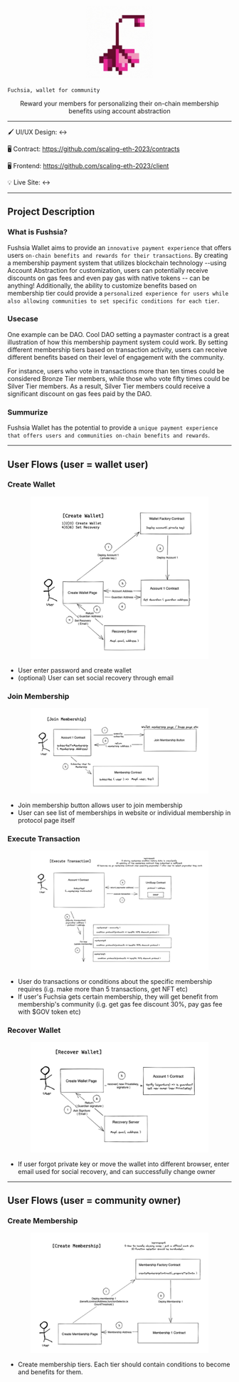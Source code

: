 <p align="center">
<img src="fuchsia.png" width=150/>

`Fuchsia, wallet for community`

<p align="center">
Reward your members for personalizing their on-chain membership benefits using account abstraction

---

🖌️ UI/UX Design: <->

🖥️ Contract: <https://github.com/scaling-eth-2023/contracts>

🖥️ Frontend: <https://github.com/scaling-eth-2023/client>

💡 Live Site: <->

---

## Project Description

### What is Fushsia?

Fushsia Wallet aims to provide an `innovative payment experience` that offers users `on-chain benefits and rewards for their transactions`. By creating a membership payment system that utilizes blockchain technology --using Account Abstraction for customization, users can potentially receive discounts on gas fees and even pay gas with native tokens -- can be anything! Additionally, the ability to customize benefits based on membership tier could provide a `personalized experience for users while also allowing communities to set specific conditions for each tier`.

### Usecase

One example can be DAO. Cool DAO setting a paymaster contract is a great illustration of how this membership payment system could work. By setting different membership tiers based on transaction activity, users can receive different benefits based on their level of engagement with the community.

For instance, users who vote in transactions more than ten times could be considered Bronze Tier members, while those who vote fifty times could be Silver Tier members. As a result, Silver Tier members could receive a significant discount on gas fees paid by the DAO.

### Summurize

Fushsia Wallet has the potential to provide a `unique payment experience that offers users and communities on-chain benefits and rewards`.

---

## User Flows (user = wallet user)

### Create Wallet

<p align="center">
<img src="create-wallet.jpeg" width=400/>

- User enter password and create wallet
- (optional) User can set social recovery through email

### Join Membership

<p align="center">
<img src="join-membership.jpeg" width=400/>

- Join membership button allows user to join membership
- User can see list of memberships in website or individual membership in protocol page itself

### Execute Transaction

<p align="center">
<img src="execute-transaction.jpeg" width=400/>

- User do transactions or conditions about the specific membership requires (i.g. make more than 5 transactions, get NFT etc)
- If user's Fuchsia gets certain membership, they will get benefit from membership's community (i.g. get gas fee discount 30%, pay gas fee with $GOV token etc)

### Recover Wallet

<p align="center">
<img src="recover-wallet.jpeg" width=400/>

- If user forgot private key or move the wallet into different browser, enter email used for social recovery, and can successfully change owner

---

## User Flows (user = community owner)

### Create Membership

<p align="center">
<img src="create-membership.jpeg" width=400/>

- Create membership tiers. Each tier should contain conditions to become and benefits for them.
